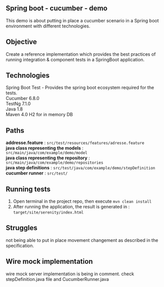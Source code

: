 Spring boot - cucumber - demo
-------
This demo is about putting in place a cucumber scenario in a Spring boot environment with different technologies.


Objective
--
Create a reference implementation which provides the best practices of running integration & component tests in a SpringBoot application.

Technologies
--
Spring Boot Test - Provides the spring boot ecosystem required for the tests.<br>
Cucumber 6.8.0 <br>
TestNg 7.1.0<br>
Java 1.8 <br>
Maven 4.0
H2 for in memory DB

Paths
--
**addresse.feature** : ``src/test/resources/features/adresse.feature`` <br>
**java class representing the models** : ``src/main/java/com/example/demo/model`` <br>
**java class representing the repository** : ``src/main/java/com/example/demo/repositories`` <br>
**java step definitions** : ``src/test/java/com/example/demo/stepDefinition`` <br>
**cucumber runner** : ``src/test/``

Running tests
---
1. Open terminal in the project repo, then execute ``mvn clean install``
2. After running the application, the result is generated in : ``target/site/serenity/index.html``

Struggles
---
not being able to put in place movement changement as described in the specification.

Wire mock implementation
---
wire mock server implementation is being in comment.
check stepDefinition.java file and CucumberRunner.java